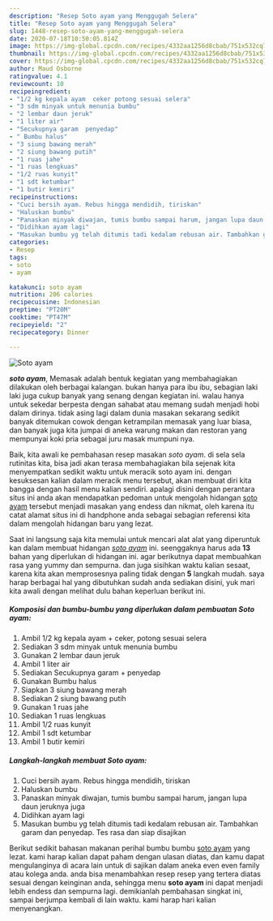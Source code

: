 ```yaml
---
description: "Resep Soto ayam yang Menggugah Selera"
title: "Resep Soto ayam yang Menggugah Selera"
slug: 1448-resep-soto-ayam-yang-menggugah-selera
date: 2020-07-18T10:50:05.814Z
image: https://img-global.cpcdn.com/recipes/4332aa1256d8cbab/751x532cq70/soto-ayam-foto-resep-utama.jpg
thumbnail: https://img-global.cpcdn.com/recipes/4332aa1256d8cbab/751x532cq70/soto-ayam-foto-resep-utama.jpg
cover: https://img-global.cpcdn.com/recipes/4332aa1256d8cbab/751x532cq70/soto-ayam-foto-resep-utama.jpg
author: Maud Osborne
ratingvalue: 4.1
reviewcount: 10
recipeingredient:
- "1/2 kg kepala ayam  ceker potong sesuai selera"
- "3 sdm minyak untuk menunia bumbu"
- "2 lembar daun jeruk"
- "1 liter air"
- "Secukupnya garam  penyedap"
- " Bumbu halus"
- "3 siung bawang merah"
- "2 siung bawang putih"
- "1 ruas jahe"
- "1 ruas lengkuas"
- "1/2 ruas kunyit"
- "1 sdt ketumbar"
- "1 butir kemiri"
recipeinstructions:
- "Cuci bersih ayam. Rebus hingga mendidih, tiriskan"
- "Haluskan bumbu"
- "Panaskan minyak diwajan, tumis bumbu sampai harum, jangan lupa daun jeruknya juga"
- "Didihkan ayam lagi"
- "Masukan bumbu yg telah ditumis tadi kedalam rebusan air. Tambahkan garam dan penyedap. Tes rasa dan siap disajikan"
categories:
- Resep
tags:
- soto
- ayam

katakunci: soto ayam 
nutrition: 206 calories
recipecuisine: Indonesian
preptime: "PT20M"
cooktime: "PT47M"
recipeyield: "2"
recipecategory: Dinner

---
```



![Soto ayam](https://img-global.cpcdn.com/recipes/4332aa1256d8cbab/751x532cq70/soto-ayam-foto-resep-utama.jpg)

<b><i>soto ayam</i></b>, Memasak adalah bentuk kegiatan yang membahagiakan dilakukan oleh berbagai kalangan. bukan hanya para ibu ibu, sebagian laki laki juga cukup banyak yang senang dengan kegiatan ini. walau hanya untuk sekedar berpesta dengan sahabat atau memang sudah menjadi hobi dalam dirinya. tidak asing lagi dalam dunia masakan sekarang sedikit banyak ditemukan cowok dengan ketrampilan memasak yang luar biasa, dan banyak juga kita jumpai di aneka warung makan dan restoran yang mempunyai koki pria sebagai juru masak mumpuni nya.



Baik, kita awali ke pembahasan resep masakan <i>soto ayam</i>. di sela sela rutinitas kita, bisa jadi akan terasa membahagiakan bila sejenak kita menyempatkan sedikit waktu untuk meracik soto ayam ini. dengan kesuksesan kalian dalam meracik menu tersebut, akan membuat diri kita bangga dengan hasil menu kalian sendiri. apalagi disini dengan perantara situs ini anda akan mendapatkan pedoman untuk mengolah hidangan <u>soto ayam</u> tersebut menjadi masakan yang endess dan nikmat, oleh karena itu catat alamat situs ini di handphone anda sebagai sebagian referensi kita dalam mengolah hidangan baru yang lezat.


Saat ini langsung saja kita memulai untuk mencari alat alat yang diperuntuk kan dalam membuat hidangan <u><i>soto ayam</i></u> ini. seenggaknya harus ada <b>13</b> bahan yang diperlukan di hidangan ini. agar berikutnya dapat membuahkan rasa yang yummy dan sempurna. dan juga sisihkan waktu kalian sesaat, karena kita akan memprosesnya paling tidak dengan <b>5</b> langkah mudah. saya harap berbagai hal yang dibutuhkan sudah anda sediakan disini, yuk mari kita awali dengan melihat dulu bahan keperluan berikut ini.

<!--inarticleads1-->

##### Komposisi dan bumbu-bumbu yang diperlukan dalam pembuatan Soto ayam:

1. Ambil 1/2 kg kepala ayam + ceker, potong sesuai selera
1. Sediakan 3 sdm minyak untuk menunia bumbu
1. Gunakan 2 lembar daun jeruk
1. Ambil 1 liter air
1. Sediakan Secukupnya garam + penyedap
1. Gunakan  Bumbu halus
1. Siapkan 3 siung bawang merah
1. Sediakan 2 siung bawang putih
1. Gunakan 1 ruas jahe
1. Sediakan 1 ruas lengkuas
1. Ambil 1/2 ruas kunyit
1. Ambil 1 sdt ketumbar
1. Ambil 1 butir kemiri




<!--inarticleads2-->

##### Langkah-langkah membuat Soto ayam:

1. Cuci bersih ayam. Rebus hingga mendidih, tiriskan
1. Haluskan bumbu
1. Panaskan minyak diwajan, tumis bumbu sampai harum, jangan lupa daun jeruknya juga
1. Didihkan ayam lagi
1. Masukan bumbu yg telah ditumis tadi kedalam rebusan air. Tambahkan garam dan penyedap. Tes rasa dan siap disajikan




Berikut sedikit bahasan makanan perihal bumbu bumbu <u>soto ayam</u> yang lezat. kami harap kalian dapat paham dengan ulasan diatas, dan kamu dapat mengulanginya di acara lain untuk di sajikan dalam aneka even even family atau kolega anda. anda bisa menambahkan resep resep yang tertera diatas sesuai dengan keinginan anda, sehingga menu <b>soto ayam</b> ini dapat menjadi lebih endess dan sempurna lagi. demikianlah pembahasan singkat ini, sampai berjumpa kembali di lain waktu. kami harap hari kalian menyenangkan.

